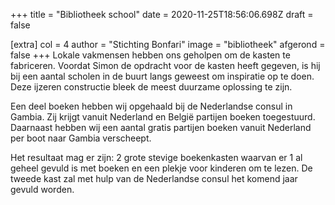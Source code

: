 +++
title = "Bibliotheek school"
date = 2020-11-25T18:56:06.698Z
draft = false

[extra]
col = 4
author = "Stichting Bonfari"
image = "bibliotheek"
afgerond = false
+++
Lokale vakmensen hebben ons geholpen om de kasten te fabriceren. Voordat Simon de opdracht voor de kasten heeft gegeven, is hij bij een aantal scholen in de buurt langs geweest om inspiratie op te doen. Deze ijzeren constructie bleek de meest duurzame oplossing te zijn. 

Een deel boeken hebben wij opgehaald bij de Nederlandse consul in Gambia. Zij krijgt vanuit Nederland en België partijen boeken toegestuurd. Daarnaast hebben wij een aantal gratis partijen boeken vanuit Nederland per boot naar Gambia verscheept. 

Het resultaat mag er zijn: 2 grote stevige boekenkasten waarvan er 1 al geheel gevuld is met boeken en een plekje voor kinderen om te lezen. De tweede kast zal met hulp van de Nederlandse consul het komend jaar gevuld worden.